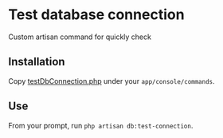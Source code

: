 # Test database connection

Custom artisan command for quickly check

## Installation

Copy [testDbConnection.php](testDbConnection.php) under your `app/console/commands`.

## Use

From your prompt, run `php artisan db:test-connection`.

